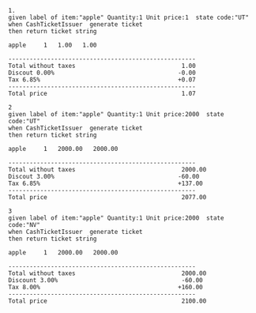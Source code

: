     1. 
    given label of item:"apple" Quantity:1 Unit price:1  state code:"UT"
    when CashTicketIssuer  generate ticket
    then return ticket string
    
    apple     1   1.00   1.00
    
    -----------------------------------------------------
    Total without taxes                              1.00
    Discout 0.00%                                   -0.00
    Tax 6.85%                                       +0.07
    -----------------------------------------------------
    Total price                                      1.07
    
    2
    given label of item:"apple" Quantity:1 Unit price:2000  state code:"UT"
    when CashTicketIssuer  generate ticket
    then return ticket string 
    
    apple     1   2000.00   2000.00
    
    -----------------------------------------------------
    Total without taxes                              2000.00
    Discout 3.00%                                   -60.00
    Tax 6.85%                                       +137.00
    -----------------------------------------------------
    Total price                                      2077.00
    
    3
    given label of item:"apple" Quantity:1 Unit price:2000  state code:"NV"
    when CashTicketIssuer  generate ticket
    then return ticket string 
    
    apple     1   2000.00   2000.00
    
    -----------------------------------------------------
    Total without taxes                              2000.00
    Discount 3.00%                                   -60.00
    Tax 8.00%                                       +160.00
    -----------------------------------------------------
    Total price                                      2100.00